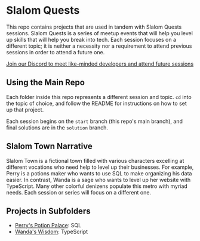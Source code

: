# Slalom Quests

This repo contains projects that are used in tandem with Slalom Quests sessions. Slalom Quests is a series of meetup events that will help you level up skills that will help you break into tech. Each session focuses on a different topic; it is neither a necessity nor a requirement to attend previous sessions in order to attend a future one.

[Join our Discord to meet like-minded developers and attend future sessions](https://discord.gg/FcbvFQQRSp)

## Using the Main Repo

Each folder inside this repo represents a different session and topic. `cd` into the topic of choice, and follow the README for instructions on how to set up that project.

Each session begins on the `start` branch (this repo's main branch), and final solutions are in the `solution` branch.

## Slalom Town Narrative

Slalom Town is a fictional town filled with various characters excelling at different vocations who need help to level up their businesses. For example, Perry is a potions maker who wants to use SQL to make organizing his data easier. In contrast, Wanda is a sage who wants to level up her website with TypeScript. Many other colorful denizens populate this metro with myriad needs. Each session or series will focus on a different one.

## Projects in Subfolders

- [Perry's Potion Palace](perrys-potion-palace): SQL
- [Wanda's Wisdom](wandas-wisdom): TypeScript
